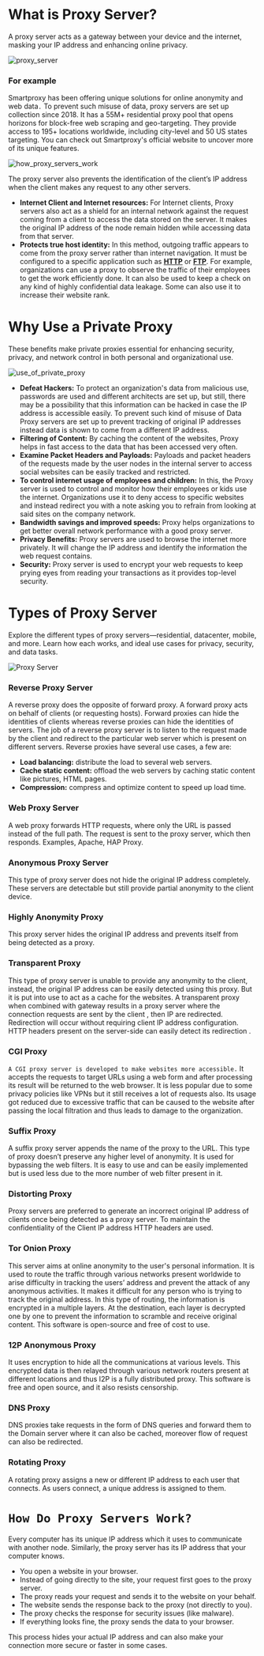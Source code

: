 # What is Proxy Server?

A proxy server acts as a gateway between your device and the internet, masking your IP address and enhancing online privacy.

![proxy_server](https://media.geeksforgeeks.org/wp-content/uploads/20250804163627434033/proxy_server.webp)

### For example

Smartproxy has been offering unique solutions for online anonymity and web data`.` To prevent such misuse of data, proxy servers are set up collection since 2018. It has a 55M+ residential proxy pool that opens horizons for block-free web scraping and geo-targeting. They provide access to 195+ locations worldwide, including city-level and 50 US states targeting. You can check out Smartproxy's official website to uncover more of its unique features.

![how_proxy_servers_work](https://media.geeksforgeeks.org/wp-content/uploads/20250811160441953470/how_proxy_servers_work.webp)

The proxy server also prevents the identification of the client’s IP address when the client makes any request to any other servers.

- **Internet Client and Internet resources:** For Internet clients, Proxy servers also act as a shield for an internal network against the request coming from a client to access the data stored on the server. It makes the original IP address of the node remain hidden while accessing data from that server.
- **Protects true host identity:** In this method, outgoing traffic appears to come from the proxy server rather than internet navigation. It must be configured to a specific application such as [**HTTP**](https://www.geeksforgeeks.org/blogs/http-full-form/) or [**FTP**](https://www.geeksforgeeks.org/computer-science-fundamentals/file-transfer-protocol-ftp/). For example, organizations can use a proxy to observe the traffic of their employees to get the work efficiently done. It can also be used to keep a check on any kind of highly confidential data leakage. Some can also use it to increase their website rank.

# Why Use a Private Proxy

These benefits make private proxies essential for enhancing security, privacy, and network control in both personal and organizational use.

![use_of_private_proxy](https://media.geeksforgeeks.org/wp-content/uploads/20250804171327244944/use_of_private_proxy.webp)

- **Defeat Hackers:** To protect an organization's data from malicious use, passwords are used and different architects are set up, but still, there may be a possibility that this information can be hacked in case the IP address is accessible easily. To prevent such kind of misuse of Data Proxy servers are set up to prevent tracking of original IP addresses instead data is shown to come from a different IP address.
- **Filtering of Content:** By caching the content of the websites, Proxy helps in fast access to the data that has been accessed very often.
- **Examine Packet Headers and Payloads:** Payloads and packet headers of the requests made by the user nodes in the internal server to access social websites can be easily tracked and restricted.
- **To control internet usage of employees and children:** In this, the Proxy server is used to control and monitor how their employees or kids use the internet. Organizations use it to deny access to specific websites and instead redirect you with a note asking you to refrain from looking at said sites on the company network.
- **Bandwidth savings and improved speeds:** Proxy helps organizations to get better overall network performance with a good proxy server.
- **Privacy Benefits:** Proxy servers are used to browse the internet more privately. It will change the IP address and identify the information the web request contains.
- **Security:** Proxy server is used to encrypt your web requests to keep prying eyes from reading your transactions as it provides top-level security.

# Types of Proxy Server

Explore the different types of proxy servers—residential, datacenter, mobile, and more. Learn how each works, and ideal use cases for privacy, security, and data tasks.

![Proxy Server](https://media.geeksforgeeks.org/wp-content/cdn-uploads/20200714200713/How-Does-The-Proxy-Server-Operates.jpg)

### **Reverse Proxy Server**

A reverse proxy does the opposite of forward proxy. A forward proxy acts on behalf of clients (or requesting hosts). Forward proxies can hide the identities of clients whereas reverse proxies can hide the identities of servers. The job of a reverse proxy server is to listen to the request made by the client and redirect to the particular web server which is present on different servers. Reverse proxies have several use cases, a few are:

- **Load balancing:** distribute the load to several web servers.
- **Cache static content:** offload the web servers by caching static content like pictures, HTML pages.
- **Compression:** compress and optimize content to speed up load time.

### **Web Proxy Server**

A web proxy forwards HTTP requests, where only the URL is passed instead of the full path. The request is sent to the proxy server, which then responds. Examples, Apache, HAP Proxy.

### **Anonymous Proxy Server**

This type of proxy server does not hide the original IP address completely. These servers are detectable but still provide partial anonymity to the client device.

### **Highly Anonymity Proxy**

This proxy server hides the original IP address and prevents itself from being detected as a proxy.

### **Transparent Proxy**

This type of proxy server is unable to provide any anonymity to the client, instead, the original IP address can be easily detected using this proxy. But it is put into use to act as a cache for the websites. A transparent proxy when combined with gateway results in a proxy server where the connection requests are sent by the client , then IP are redirected. Redirection will occur without requiring client IP address configuration. HTTP headers present on the server-side can easily detect its redirection .

### **CGI Proxy**

`A CGI proxy server is developed to make websites more accessible.` It accepts the requests to target URLs using a web form and after processing its result will be returned to the web browser. It is less popular due to some privacy policies like VPNs but it still receives a lot of requests also. Its usage got reduced due to excessive traffic that can be caused to the website after passing the local filtration and thus leads to damage to the organization.

### **Suffix Proxy**

A suffix proxy server appends the name of the proxy to the URL. This type of proxy doesn’t preserve any higher level of anonymity. It is used for bypassing the web filters. It is easy to use and can be easily implemented but is used less due to the more number of web filter present in it.

### **Distorting Proxy**

Proxy servers are preferred to generate an incorrect original IP address of clients once being detected as a proxy server. To maintain the confidentiality of the Client IP address HTTP headers are used.

### **Tor Onion Proxy**

This server aims at online anonymity to the user's personal information. It is used to route the traffic through various networks present worldwide to arise difficulty in tracking the users’ address and prevent the attack of any anonymous activities. It makes it difficult for any person who is trying to track the original address. In this type of routing, the information is encrypted in a multiple layers. At the destination, each layer is decrypted one by one to prevent the information to scramble and receive original content. This software is open-source and free of cost to use.

### **12P Anonymous Proxy**

It uses encryption to hide all the communications at various levels. This encrypted data is then relayed through various network routers present at different locations and thus I2P is a fully distributed proxy. This software is free and open source, and it also resists censorship.

### **DNS Proxy**

DNS proxies take requests in the form of DNS queries and forward them to the Domain server where it can also be cached, moreover flow of request can also be redirected.

### **Rotating Proxy**

A rotating proxy assigns a new or different IP address to each user that connects. As users connect, a unique address is assigned to them.

# `How Do Proxy Servers Work?`

Every computer has its unique IP address which it uses to communicate with another node. Similarly, the proxy server has its IP address that your computer knows.

- You open a website in your browser.
- Instead of going directly to the site, your request first goes to the proxy server.
- The proxy reads your request and sends it to the website on your behalf.
- The website sends the response back to the proxy (not directly to you).
- The proxy checks the response for security issues (like malware).
- If everything looks fine, the proxy sends the data to your browser.

This process hides your actual IP address and can also make your connection more secure or faster in some cases.
